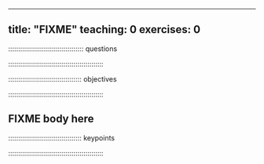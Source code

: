 

---
title: "FIXME"
teaching: 0
exercises: 0
---

:::::::::::::::::::::::::::::::::::::: questions 

::::::::::::::::::::::::::::::::::::::::::::::::

::::::::::::::::::::::::::::::::::::: objectives

::::::::::::::::::::::::::::::::::::::::::::::::

## FIXME body here



::::::::::::::::::::::::::::::::::::: keypoints 

::::::::::::::::::::::::::::::::::::::::::::::::
